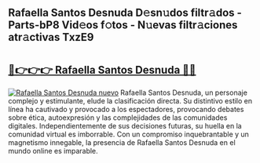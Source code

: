 ## Rafaella Santos Desnuda D𝚎sn𝚞dos filtr𝚊dos - Parts-bP8 Vid𝚎os f𝚘tos - N𝚞evas filtr𝚊ciones atr𝚊ctivas TxzE9

# <h2><a href="http://mb99zw4.tromn.icu/?c=Rafaella+Santos+Desnuda">🔗👉👉👉 Rafaella Santos Desnuda 🔗🔗</a></h2>

[![Rafaella Santos Desnuda nuevo](https://i.imgur.com/pEAQMta.gif)](http://mb99zw4.tromn.icu/?c=Rafaella+Santos+Desnuda)
Rafaella Santos Desnuda, un personaje complejo y estimulante, elude la clasificación directa. Su distintivo estilo en línea ha cautivado y provocado a los espectadores, provocando debates sobre ética, autoexpresión y las complejidades de las comunidades digitales. Independientemente de sus decisiones futuras, su huella en la comunidad virtual es imborrable. Con un compromiso inquebrantable y un magnetismo innegable, la presencia de Rafaella Santos Desnuda en el mundo online es imparable.

